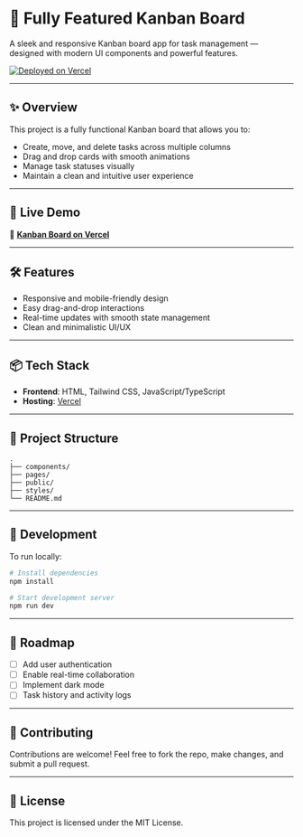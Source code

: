 
# 🧩 Fully Featured Kanban Board

A sleek and responsive Kanban board app for task management — designed with modern UI components and powerful features.

[![Deployed on Vercel](https://img.shields.io/badge/Deployed%20on-Vercel-black?style=for-the-badge&logo=vercel)](https://vercel.com/parsa-saeednias-projects/v0-fully-featured-kanban-board)

---

## ✨ Overview

This project is a fully functional Kanban board that allows you to:

- Create, move, and delete tasks across multiple columns
- Drag and drop cards with smooth animations
- Manage task statuses visually
- Maintain a clean and intuitive user experience

---

## 🚀 Live Demo
🔗 **[Kanban Board on Vercel](https://v0-fully-featured-kanban-board.vercel.app)**

---

## 🛠 Features

- Responsive and mobile-friendly design  
- Easy drag-and-drop interactions  
- Real-time updates with smooth state management  
- Clean and minimalistic UI/UX

---

## 📦 Tech Stack

- **Frontend**: HTML, Tailwind CSS, JavaScript/TypeScript  
- **Hosting**: [Vercel](https://vercel.com)

---

## 📁 Project Structure

```
.
├── components/
├── pages/
├── public/
├── styles/
└── README.md
```

---

## 🧪 Development

To run locally:

```bash
# Install dependencies
npm install

# Start development server
npm run dev
```

---

## 📌 Roadmap

- [ ] Add user authentication  
- [ ] Enable real-time collaboration  
- [ ] Implement dark mode  
- [ ] Task history and activity logs

---

## 🙌 Contributing

Contributions are welcome! Feel free to fork the repo, make changes, and submit a pull request.

---

## 📄 License

This project is licensed under the MIT License.
